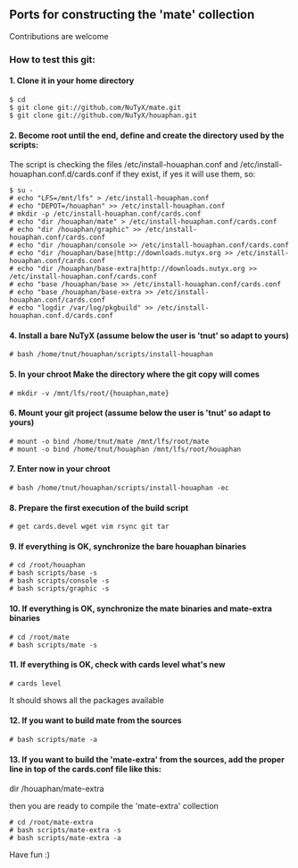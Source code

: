 ## Ports for constructing the 'mate' collection

Contributions are welcome

### How to test this git:

#### 1. Clone it in your home directory

    $ cd
    $ git clone git://github.com/NuTyX/mate.git
    $ git clone git://github.com/NuTyX/houaphan.git

#### 2. Become root until the end, define and create the directory used by the scripts:

 The script is checking the files /etc/install-houaphan.conf and /etc/install-houaphan.conf.d/cards.conf if they exist, if yes it will use them, so:

    $ su -
    # echo "LFS=/mnt/lfs" > /etc/install-houaphan.conf
    # echo "DEPOT=/houaphan" >> /etc/install-houaphan.conf
    # mkdir -p /etc/install-houaphan.conf/cards.conf
    # echo "dir /houaphan/mate" > /etc/install-houaphan.conf/cards.conf
    # echo "dir /houaphan/graphic" >> /etc/install-houaphan.conf/cards.conf
    # echo "dir /houaphan/console >> /etc/install-houaphan.conf/cards.conf
    # echo "dir /houaphan/base|http://downloads.nutyx.org >> /etc/install-houaphan.conf/cards.conf
    # echo "dir /houaphan/base-extra|http://downloads.nutyx.org >> /etc/install-houaphan.conf/cards.conf
    # echo "base /houaphan/base >> /etc/install-houaphan.conf/cards.conf
    # echo "base /houaphan/base-extra >> /etc/install-houaphan.conf/cards.conf
    # echo "logdir /var/log/pkgbuild" >> /etc/install-houaphan.conf.d/cards.conf

#### 4. Install a bare NuTyX (assume below the user is 'tnut' so adapt to yours)

    # bash /home/tnut/houaphan/scripts/install-houaphan

#### 5. In your chroot Make the directory where the git copy will comes

    # mkdir -v /mnt/lfs/root/{houaphan,mate}

#### 6. Mount your git project (assume below the user is 'tnut' so adapt to yours)

    # mount -o bind /home/tnut/mate /mnt/lfs/root/mate
    # mount -o bind /home/tnut/houaphan /mnt/lfs/root/houaphan

#### 7. Enter now in your chroot

    # bash /home/tnut/houaphan/scripts/install-houaphan -ec

#### 8. Prepare the first execution of the build script

    # get cards.devel wget vim rsync git tar
 
#### 9. If everything is OK, synchronize the bare houaphan binaries

    # cd /root/houaphan
    # bash scripts/base -s
    # bash scripts/console -s
    # bash scripts/graphic -s
    
#### 10. If everything is OK, synchronize the mate binaries and mate-extra binaries

    # cd /root/mate
    # bash scripts/mate -s

#### 11. If everything is OK, check with cards level what's new

    # cards level

 It should shows all the packages available

#### 12. If you want to build mate from the sources

    # bash scripts/mate -a

#### 13. If you want to build the 'mate-extra' from the sources, add the proper line in top of the cards.conf file like this:

  dir /houaphan/mate-extra

 then you are ready to compile the 'mate-extra' collection

    # cd /root/mate-extra
    # bash scripts/mate-extra -s
    # bash scripts/mate-extra -a 

Have fun :)
